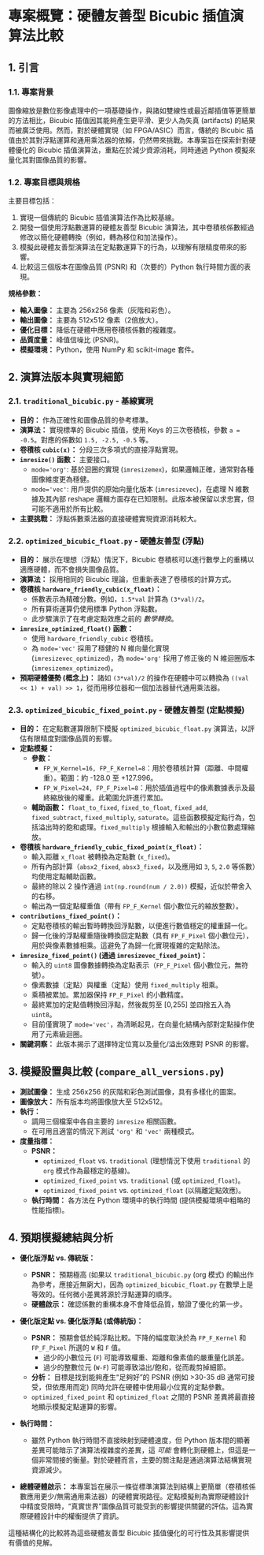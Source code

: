 # 專案概覽：硬體友善型 Bicubic 插值演算法比較

## 1. 引言

### 1.1. 專案背景
圖像縮放是數位影像處理中的一項基礎操作，與諸如雙線性或最近鄰插值等更簡單的方法相比，Bicubic 插值因其能夠產生更平滑、更少人為失真 (artifacts) 的結果而被廣泛使用。然而，對於硬體實現（如 FPGA/ASIC）而言，傳統的 Bicubic 插值由於其對浮點運算和通用乘法器的依賴，仍然帶來挑戰。本專案旨在探索針對硬體優化的 Bicubic 插值演算法，重點在於減少資源消耗，同時通過 Python 模擬來量化其對圖像品質的影響。

### 1.2. 專案目標與規格
主要目標包括：
1.  實現一個傳統的 Bicubic 插值演算法作為比較基線。
2.  開發一個使用浮點數運算的硬體友善型 Bicubic 演算法，其中卷積核係數經過修改以簡化硬體轉換（例如，轉為移位和加法操作）。
3.  模擬此硬體友善型演算法在定點數運算下的行為，以理解有限精度帶來的影響。
4.  比較這三個版本在圖像品質 (PSNR) 和（次要的）Python 執行時間方面的表現。

**規格參數：**
*   **輸入圖像：** 主要為 256x256 像素（灰階和彩色）。
*   **輸出圖像：** 主要為 512x512 像素（2倍放大）。
*   **優化目標：** 降低在硬體中應用卷積核係數的複雜度。
*   **品質度量：** 峰值信噪比 (PSNR)。
*   **模擬環境：** Python，使用 NumPy 和 scikit-image 套件。

## 2. 演算法版本與實現細節

### 2.1. `traditional_bicubic.py` - 基線實現
*   **目的：** 作為正確性和圖像品質的參考標準。
*   **演算法：** 實現標準的 Bicubic 插值，使用 Keys 的三次卷積核，參數 `a = -0.5`。對應的係數如 `1.5, -2.5, -0.5` 等。
*   **卷積核 `cubic(x)`：** 分段三次多項式的直接浮點實現。
*   **`imresize()` 函數：** 主要接口。
    *   `mode='org'`: 基於迴圈的實現 (`imresizemex`)，如果邏輯正確，通常對各種圖像維度更為穩健。
    *   `mode='vec'`: 用戶提供的原始向量化版本 (`imresizevec`)，在處理 N 維數據及其內部 reshape 邏輯方面存在已知限制。此版本被保留以求忠實，但可能不適用於所有比較。
*   **主要挑戰：** 浮點係數乘法器的直接硬體實現資源消耗較大。

### 2.2. `optimized_bicubic_float.py` - 硬體友善型 (浮點)
*   **目的：** 展示在理想（浮點）情況下，Bicubic 卷積核可以進行數學上的重構以適應硬體，而不會損失圖像品質。
*   **演算法：** 採用相同的 Bicubic 理論，但重新表達了卷積核的計算方式。
*   **卷積核 `hardware_friendly_cubic(x_float)`：**
    *   係數表示為精確分數。例如，`1.5*val` 計算為 `(3*val)/2`。
    *   所有算術運算仍使用標準 Python 浮點數。
    *   此步驟演示了在考慮定點效應之前的 *數學轉換*。
*   **`imresize_optimized_float()` 函數：**
    *   使用 `hardware_friendly_cubic` 卷積核。
    *   為 `mode='vec'` 採用了穩健的 N 維向量化實現 (`imresizevec_optimized`)，為 `mode='org'` 採用了修正後的 N 維迴圈版本 (`imresizemex_optimized`)。
*   **預期硬體優勢 (概念上)：** 諸如 `(3*val)/2` 的操作在硬體中可以轉換為 `((val << 1) + val) >> 1`，從而用移位器和一個加法器替代通用乘法器。

### 2.3. `optimized_bicubic_fixed_point.py` - 硬體友善型 (定點模擬)
*   **目的：** 在定點數運算限制下模擬 `optimized_bicubic_float.py` 演算法，以評估有限精度對圖像品質的影響。
*   **定點模擬：**
    *   **參數：**
        *   `FP_W_Kernel=16, FP_F_Kernel=8`：用於卷積核計算（距離、中間權重）。範圍：約 -128.0 至 +127.996。
        *   `FP_W_Pixel=24, FP_F_Pixel=8`：用於插值過程中的像素數據表示及最終縮放後的權重。此範圍允許進行累加。
    *   **輔助函數：** `float_to_fixed`, `fixed_to_float`, `fixed_add`, `fixed_subtract`, `fixed_multiply`, `saturate`。這些函數模擬定點行為，包括溢出時的飽和處理。`fixed_multiply` 根據輸入和輸出的小數位數處理縮放。
*   **卷積核 `hardware_friendly_cubic_fixed_point(x_float)`：**
    *   輸入距離 `x_float` 被轉換為定點數 (`x_fixed`)。
    *   所有內部計算（`absx2_fixed`, `absx3_fixed`，以及應用如 `3`, `5`, `2.0` 等係數）均使用定點輔助函數。
    *   最終的除以 2 操作通過 `int(np.round(num / 2.0))` 模擬，近似於帶舍入的右移。
    *   輸出為一個定點權重值（帶有 `FP_F_Kernel` 個小數位元的縮放整數）。
*   **`contributions_fixed_point()`：**
    *   定點卷積核的輸出暫時轉換回浮點數，以便進行數值穩定的權重歸一化。
    *   歸一化後的浮點權重隨後轉換回定點數（具有 `FP_F_Pixel` 個小數位元），用於與像素數據相乘。這避免了為歸一化實現複雜的定點除法。
*   **`imresize_fixed_point()` (通過 `imresizevec_fixed_point`)：**
    *   輸入的 `uint8` 圖像數據轉換為定點表示（`FP_F_Pixel` 個小數位元，無符號）。
    *   像素數據（定點）與權重（定點）使用 `fixed_multiply` 相乘。
    *   乘積被累加。累加器保持 `FP_F_Pixel` 的小數精度。
    *   最終累加的定點值轉換回浮點，然後裁剪至 [0,255] 並四捨五入為 `uint8`。
    *   目前僅實現了 `mode='vec'`，為清晰起見，在向量化結構內部對定點操作使用了元素級迴圈。
*   **關鍵洞察：** 此版本揭示了選擇特定位寬以及量化/溢出效應對 PSNR 的影響。

## 3. 模擬設置與比較 (`compare_all_versions.py`)

*   **測試圖像：** 生成 256x256 的灰階和彩色測試圖像，具有多樣化的圖案。
*   **圖像放大：** 所有版本均將圖像放大至 512x512。
*   **執行：**
    *   調用三個檔案中各自主要的 `imresize` 相關函數。
    *   在可用且適當的情況下測試 `'org'` 和 `'vec'` 兩種模式。
*   **度量指標：**
    *   **PSNR：**
        *   `optimized_float` vs. `traditional` (理想情況下使用 `traditional` 的 `org` 模式作為最穩定的基線)。
        *   `optimized_fixed_point` vs. `traditional` (或 `optimized_float`)。
        *   `optimized_fixed_point` vs. `optimized_float` (以隔離定點效應)。
    *   **執行時間：** 各方法在 Python 環境中的執行時間 (提供模擬環境中粗略的性能指標)。

## 4. 預期模擬總結與分析

*   **優化版浮點 vs. 傳統版：**
    *   **PSNR：** 預期極高 (如果以 `traditional_bicubic.py` (org 模式) 的輸出作為參考，應接近無窮大)，因為 `optimized_bicubic_float.py` 在數學上是等效的。任何微小差異將源於浮點運算的順序。
    *   **硬體啟示：** 確認係數的重構本身不會降低品質，驗證了優化的第一步。

*   **優化版定點 vs. 優化版浮點 (或傳統版)：**
    *   **PSNR：** 預期會低於純浮點比較。下降的幅度取決於為 `FP_F_Kernel` 和 `FP_F_Pixel` 所選的 `W` 和 `F` 值。
        *   過少的小數位元 (`F`) 可能導致權重、距離和像素值的嚴重量化誤差。
        *   過少的整數位元 (`W-F`) 可能導致溢出/飽和，從而裁剪掉細節。
    *   **分析：** 目標是找到能夠產生“足夠好”的 PSNR (例如 >30-35 dB 通常可接受，但依應用而定) 同時允許在硬體中使用最小位寬的定點參數。
    *   `optimized_fixed_point` 和 `optimized_float` 之間的 PSNR 差異將最直接地顯示模擬定點運算的影響。

*   **執行時間：**
    *   雖然 Python 執行時間不直接映射到硬體速度，但 Python 版本間的顯著差異可能暗示了演算法複雜度的差異，這 *可能* 會轉化到硬體上，但這是一個非常間接的衡量。對於硬體而言，主要的關注點是通過演算法結構實現資源減少。

*   **總體硬體啟示：** 本專案旨在展示一條從標準演算法到結構上更簡單（卷積核係數應用更少/無需通用乘法器）的硬體實現路徑。定點模擬則為實際硬體設計中精度受限時，“真實世界”圖像品質可能受到的影響提供關鍵的評估。這為實際硬體設計中的權衡提供了資訊。

這種結構化的比較將為這些硬體友善型 Bicubic 插值優化的可行性及其影響提供有價值的見解。
